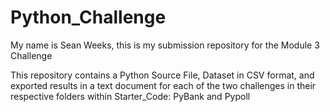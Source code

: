 # Python_Challenge
My name is Sean Weeks, this is my submission repository for the Module 3 Challenge

This repository contains a Python Source File, Dataset in CSV format, and exported results in a text document for each of the two challenges in their respective folders within Starter_Code: PyBank and Pypoll
